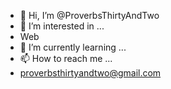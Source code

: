 - 👋 Hi, I’m @ProverbsThirtyAndTwo
- 👀 I’m interested in ...
- Web 
- 🌱 I’m currently learning ...
- 📫 How to reach me ...
- proverbsthirtyandtwo@gmail.com

<!---
ProverbsThirtyAndTwo/ProverbsThirtyAndTwo is a ✨ special ✨ repository because its `README.md` (this file) appears on your GitHub profile.
You can click the Preview link to take a look at your changes.
--->

